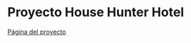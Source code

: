<!DOCTYPE html>
<html lang="es">
<head>
    <meta charset="UTF-8">
    <meta name="viewport" content="width=device-width, initial-scale=1.0">
    <meta name="description" content="House hunter">
    <meta name="keywords" content="hosteles, viajes, hoteles">
    <meta name="author" content="Islas - Piccioni - Lignac">
    <meta name="publisher" content="Islas - Piccioni - Lignac">
    <title>House hunter</title>
    <link href="https://fonts.googleapis.com/css2?family=Montserrat:wght@400;700&display=swap" rel="stylesheet">
    <link rel="stylesheet" href="estilo.css">
</head>
<body>
   <h1>Proyecto House Hunter Hotel</h1>
  <a href="https://proyecto-hunter-hotel.vercel.app/"> Página del proyecto </a>
  <a href="C:\Users\Usuario\Documents\GitHub\Proyecto-HunterHotel\House hunter (Hotel)\House hunter - Islas - Piccioni - Lignac"> </a>
  <a href=""> </a>
  <a href=""> </a>
  <a href=""> </a>
  <a href=""> </a>
  
</body>
</html>
